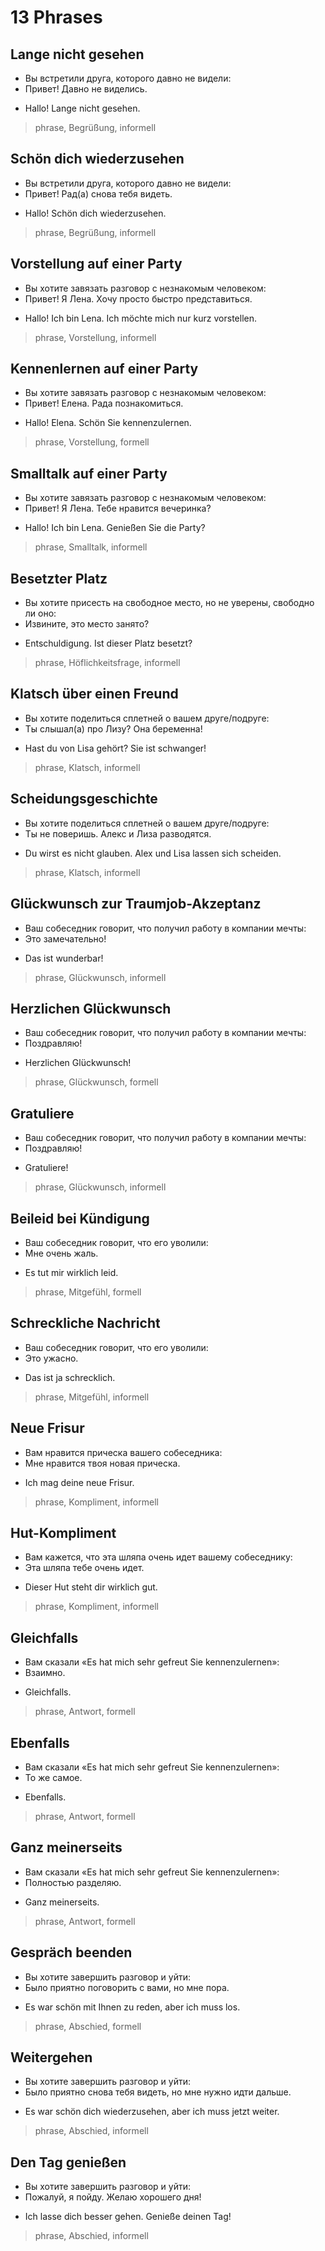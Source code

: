 # 13 Phrases

## Lange nicht gesehen
- Вы встретили друга, которого давно не видели:
- Привет! Давно не виделись.
* Hallo! Lange nicht gesehen.
> phrase, Begrüßung, informell  

## Schön dich wiederzusehen
- Вы встретили друга, которого давно не видели:
- Привет! Рад(а) снова тебя видеть.
* Hallo! Schön dich wiederzusehen.
> phrase, Begrüßung, informell  

## Vorstellung auf einer Party
- Вы хотите завязать разговор с незнакомым человеком:
- Привет! Я Лена. Хочу просто быстро представиться.
* Hallo! Ich bin Lena. Ich möchte mich nur kurz vorstellen.
> phrase, Vorstellung, informell  

## Kennenlernen auf einer Party
- Вы хотите завязать разговор с незнакомым человеком:
- Привет! Елена. Рада познакомиться.
* Hallo! Elena. Schön Sie kennenzulernen.
> phrase, Vorstellung, formell  

## Smalltalk auf einer Party
- Вы хотите завязать разговор с незнакомым человеком:
- Привет! Я Лена. Тебе нравится вечеринка?
* Hallo! Ich bin Lena. Genießen Sie die Party?
> phrase, Smalltalk, informell  

## Besetzter Platz
- Вы хотите присесть на свободное место, но не уверены, свободно ли оно:
- Извините, это место занято?
* Entschuldigung. Ist dieser Platz besetzt?
> phrase, Höflichkeitsfrage, informell  

## Klatsch über einen Freund
- Вы хотите поделиться сплетней о вашем друге/подруге:
- Ты слышал(а) про Лизу? Она беременна!
* Hast du von Lisa gehört? Sie ist schwanger!
> phrase, Klatsch, informell  

## Scheidungsgeschichte
- Вы хотите поделиться сплетней о вашем друге/подруге:
- Ты не поверишь. Алекс и Лиза разводятся.
* Du wirst es nicht glauben. Alex und Lisa lassen sich scheiden.
> phrase, Klatsch, informell  

## Glückwunsch zur Traumjob-Akzeptanz
- Ваш собеседник говорит, что получил работу в компании мечты:
- Это замечательно!
* Das ist wunderbar!
> phrase, Glückwunsch, informell  

## Herzlichen Glückwunsch
- Ваш собеседник говорит, что получил работу в компании мечты:
- Поздравляю!
* Herzlichen Glückwunsch!
> phrase, Glückwunsch, formell  

## Gratuliere
- Ваш собеседник говорит, что получил работу в компании мечты:
- Поздравляю!
* Gratuliere!
> phrase, Glückwunsch, informell  

## Beileid bei Kündigung
- Ваш собеседник говорит, что его уволили:
- Мне очень жаль.
* Es tut mir wirklich leid.
> phrase, Mitgefühl, formell  

## Schreckliche Nachricht
- Ваш собеседник говорит, что его уволили:
- Это ужасно.
* Das ist ja schrecklich.
> phrase, Mitgefühl, informell  

## Neue Frisur
- Вам нравится прическа вашего собеседника:
- Мне нравится твоя новая прическа.
* Ich mag deine neue Frisur.
> phrase, Kompliment, informell  

## Hut-Kompliment
- Вам кажется, что эта шляпа очень идет вашему собеседнику:
- Эта шляпа тебе очень идет.
* Dieser Hut steht dir wirklich gut.
> phrase, Kompliment, informell  

## Gleichfalls
- Вам сказали «Es hat mich sehr gefreut Sie kennenzulernen»:
- Взаимно.
* Gleichfalls.
> phrase, Antwort, formell  

## Ebenfalls
- Вам сказали «Es hat mich sehr gefreut Sie kennenzulernen»:
- То же самое.
* Ebenfalls.
> phrase, Antwort, formell  

## Ganz meinerseits
- Вам сказали «Es hat mich sehr gefreut Sie kennenzulernen»:
- Полностью разделяю.
* Ganz meinerseits.
> phrase, Antwort, formell  

## Gespräch beenden
- Вы хотите завершить разговор и уйти:
- Было приятно поговорить с вами, но мне пора.
* Es war schön mit Ihnen zu reden, aber ich muss los.
> phrase, Abschied, formell  

## Weitergehen
- Вы хотите завершить разговор и уйти:
- Было приятно снова тебя видеть, но мне нужно идти дальше.
* Es war schön dich wiederzusehen, aber ich muss jetzt weiter.
> phrase, Abschied, informell  

## Den Tag genießen
- Вы хотите завершить разговор и уйти:
- Пожалуй, я пойду. Желаю хорошего дня!
* Ich lasse dich besser gehen. Genieße deinen Tag!
> phrase, Abschied, informell  